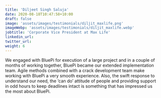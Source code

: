 ```yaml
---
title: 'Diljeet Singh Saluja'
date: 2020-08-18T10:47:58+10:00
draft: false
image: 'assets/images/testimonials/diljit_maxlife.png'
imageWebp: 'assets/images/testimonials/diljit_maxlife.webp'
jobtitle: 'Corporate Vice President at Max Life'
linkedin_url: 
twitter_url: 
weight: 6
---
```

We engaged with BluePi for execution of a large project and in a couple
of months of working together, BluePi became our extended implementation team.
Agile methods combined with a crack development team make working with BluePi
a very smooth experience. Also, the swift response to understand our need,
the ‘can do’ attitude of people and providing support in odd hours to keep
deadlines intact is something that has impressed us the most about BluePi.